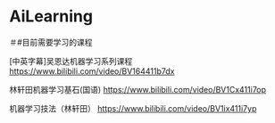 # AiLearning
＃#目前需要学习的课程


[中英字幕]吴恩达机器学习系列课程 
https://www.bilibili.com/video/BV164411b7dx


林轩田机器学习基石(国语)
https://www.bilibili.com/video/BV1Cx411i7op


机器学习技法（林轩田）
https://www.bilibili.com/video/BV1ix411i7yp
